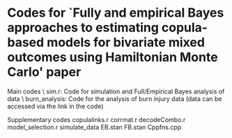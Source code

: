 # Codes for `Fully and empirical Bayes approaches to estimating copula-based models for bivariate mixed outcomes using Hamiltonian Monte Carlo' paper

Main codes \\
sim.r: Code for simulation and Full/Empirical Bayes analysis of data \\
burn_analysis: Code for the analysis of burn injury data (data can be accessed via the link in the code)

Supplementary codes
copulalinks.r
corrmat.r
decodeCombo.r
model_selection.r
simulate_data
EB.stan
FB.stan
Cppfns.cpp
